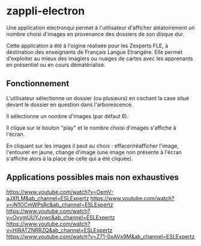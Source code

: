 # zappli-electron

Une application electronqui permet à l'utilisateur d'afficher aléatoirement un nombre choisi d'images en provenance des dossiers de son disque dur.

Cette application a été à l'oigine réalisée pour les Zexperts FLE, à destination des enseignants de Français Langue Etrangère. Elle permet d'exploiter au mieux des imagiers ou nuages de cartes avec les apprenants en présentiel ou en cours dématérialisé.

## Fonctionnement 

L'utilisateur sélectionne un dossier (ou plusieurs) en cochant la case situé devant le dossier en question dans l'arborescence.

Il sélectionne un nombre d'images (par défaut 6).

Il clique sur le bouton "play" et le nombre choisi d'images s'affiche à l'écran.

En cliquant sur les images il peut au choix : effacer/réafficher l'image, l'entourer en jaune, change d'image (une image non présente à l'écran s'affiche alors à la place de celle qui a été cliquée).

## Applications possibles mais non exhaustives

https://www.youtube.com/watch?v=OemV-aJXfLM&ab_channel=ESLExpertz
https://www.youtube.com/watch?v=jN1OCmWPsRc&ab_channel=ESLExpertz
https://www.youtube.com/watch?v=OvymUUYJywc&ab_channel=ESLExpertz
https://www.youtube.com/watch?v=HIRATZNRRZQ&ab_channel=ESLExpertz
https://www.youtube.com/watch?v=Z71-0xAVx9M&ab_channel=ESLExpertz
